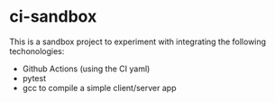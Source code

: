 # ci-sandbox

This is a sandbox project to experiment with integrating the following techonologies:
- Github Actions (using the CI yaml)
- pytest
- gcc to compile a simple client/server app
